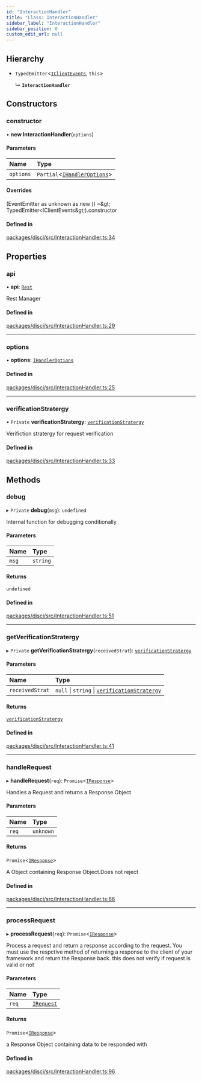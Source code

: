 ```yaml
---
id: "InteractionHandler"
title: "Class: InteractionHandler"
sidebar_label: "InteractionHandler"
sidebar_position: 0
custom_edit_url: null
---
```


## Hierarchy

- `TypedEmitter`<[`IClientEvents`](../interfaces/IClientEvents.md), `this`\>

  ↳ **`InteractionHandler`**

## Constructors

### constructor

• **new InteractionHandler**(`options`)

#### Parameters

| Name | Type |
| :------ | :------ |
| `options` | `Partial`<[`IHandlerOptions`](../interfaces/IHandlerOptions.md)\> |

#### Overrides

(EventEmitter as unknown as new () &#x3D;\&gt; TypedEmitter&lt;IClientEvents\&gt;).constructor

#### Defined in

[packages/disci/src/InteractionHandler.ts:34](https://github.com/typicalninja493/disci/blob/1035cbc/packages/disci/src/InteractionHandler.ts#L34)

## Properties

### api

• **api**: [`Rest`](Rest.md)

Rest Manager

#### Defined in

[packages/disci/src/InteractionHandler.ts:29](https://github.com/typicalninja493/disci/blob/1035cbc/packages/disci/src/InteractionHandler.ts#L29)

___

### options

• **options**: [`IHandlerOptions`](../interfaces/IHandlerOptions.md)

#### Defined in

[packages/disci/src/InteractionHandler.ts:25](https://github.com/typicalninja493/disci/blob/1035cbc/packages/disci/src/InteractionHandler.ts#L25)

___

### verificationStratergy

• `Private` **verificationStratergy**: [`verificationStratergy`](../interfaces/VerificationStratergy.verificationStratergy.md)

Verifiction stratergy for request verification

#### Defined in

[packages/disci/src/InteractionHandler.ts:33](https://github.com/typicalninja493/disci/blob/1035cbc/packages/disci/src/InteractionHandler.ts#L33)

## Methods

### debug

▸ `Private` **debug**(`msg`): `undefined`

Internal function for debugging conditionally

#### Parameters

| Name | Type |
| :------ | :------ |
| `msg` | `string` |

#### Returns

`undefined`

#### Defined in

[packages/disci/src/InteractionHandler.ts:51](https://github.com/typicalninja493/disci/blob/1035cbc/packages/disci/src/InteractionHandler.ts#L51)

___

### getVerificationStratergy

▸ `Private` **getVerificationStratergy**(`receivedStrat`): [`verificationStratergy`](../interfaces/VerificationStratergy.verificationStratergy.md)

#### Parameters

| Name | Type |
| :------ | :------ |
| `receivedStrat` | ``null`` \| `string` \| [`verificationStratergy`](../interfaces/VerificationStratergy.verificationStratergy.md) |

#### Returns

[`verificationStratergy`](../interfaces/VerificationStratergy.verificationStratergy.md)

#### Defined in

[packages/disci/src/InteractionHandler.ts:41](https://github.com/typicalninja493/disci/blob/1035cbc/packages/disci/src/InteractionHandler.ts#L41)

___

### handleRequest

▸ **handleRequest**(`req`): `Promise`<[`IResponse`](../interfaces/IResponse.md)\>

Handles a Request and returns a Response Object

#### Parameters

| Name | Type |
| :------ | :------ |
| `req` | `unknown` |

#### Returns

`Promise`<[`IResponse`](../interfaces/IResponse.md)\>

A Object containing Response Object.Does not reject

#### Defined in

[packages/disci/src/InteractionHandler.ts:66](https://github.com/typicalninja493/disci/blob/1035cbc/packages/disci/src/InteractionHandler.ts#L66)

___

### processRequest

▸ **processRequest**(`req`): `Promise`<[`IResponse`](../interfaces/IResponse.md)\>

Process a request and return a response according to the request.
You must use the respctive method of returning a response to the client of your framework and return the Response back.
this does not verify if request is valid or not

#### Parameters

| Name | Type |
| :------ | :------ |
| `req` | [`IRequest`](../interfaces/IRequest.md) |

#### Returns

`Promise`<[`IResponse`](../interfaces/IResponse.md)\>

a Response Object containing data to be responded with

#### Defined in

[packages/disci/src/InteractionHandler.ts:96](https://github.com/typicalninja493/disci/blob/1035cbc/packages/disci/src/InteractionHandler.ts#L96)
